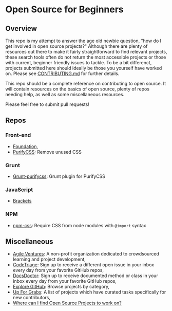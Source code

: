 # Open Source for Beginners

## Overview

This repo is my attempt to answer the age old newbie question, "how do I get involved in open source projects?" Although there are plenty of resources out there to make it fairly straightforward to find relevant projects, these search tools often do not return the most accessible projects or those with current, beginner friendly issues to tackle. To be a bit differenct, projects submitted here should ideally be those you yourself have worked on. Please see [CONTRIBUTING.md](https://github.com/tpgmartin/open-source-for-beginners/blob/master/CONTRIBUTING.md) for further details.

This repo should be a complete reference on contributing to open source. It will contain resources on the basics of open source, plenty of repos needing help, as well as some miscellaneous resources. 

Please feel free to submit pull requests!

## Repos

### Front-end
* [Foundation](https://github.com/zurb/foundation),
* [PurifyCSS](https://github.com/purifycss/purifycss): Remove unused CSS

### Grunt
* [Grunt-purifycss](https://github.com/purifycss/grunt-purifycss): Grunt plugin for PurifyCSS

### JavaScript
* [Brackets](https://github.com/adobe/brackets)

### NPM
* [npm-css](https://github.com/defunctzombie/npm-css): Require CSS from node modules with `@import` syntax

## Miscellaneous
* [Agile Ventures](http://www.agileventures.org/): A non-profit organization dedicated to crowdsourced learning and project development,
* [CodeTriage](http://www.codetriage.com/): Sign up to receive a different open issue in your inbox every day from your favorite GitHub repos,
* [DocsDoctor](http://www.docsdoctor.org/): Sign up to receive documented method or class in your inbox every day from your favorite GitHub repos,
* [Explore GitHub](https://github.com/explore): Browse projects by category,
* [Up For Grabs](http://up-for-grabs.net/): A list of projects which have curated tasks specifically for new contributors,
* [Where can I find Open Source Projects to work on?](https://help.github.com/articles/where-can-i-find-open-source-projects-to-work-on/)
